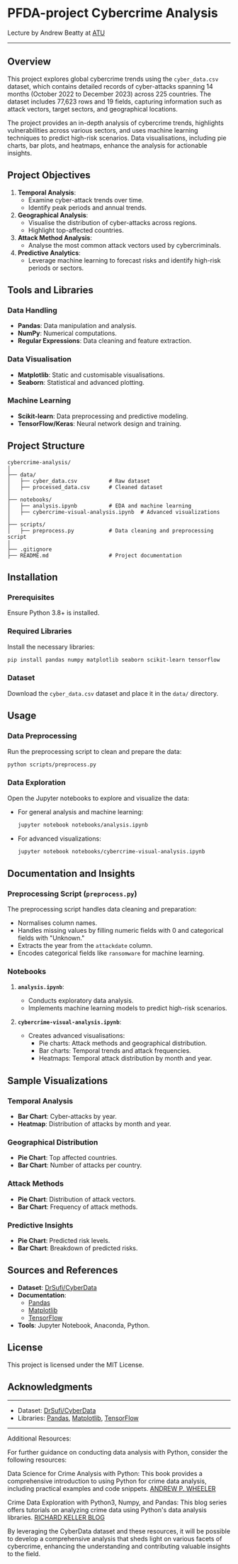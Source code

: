 # PFDA-project **Cybercrime Analysis**

Lecture by Andrew Beatty at [ATU](https://www.atu.ie/)

***

## Overview

This project explores global cybercrime trends using the `cyber_data.csv` dataset, which contains detailed records of cyber-attacks spanning 14 months (October 2022 to December 2023) across 225 countries. The dataset includes 77,623 rows and 19 fields, capturing information such as attack vectors, target sectors, and geographical locations.

The project provides an in-depth analysis of cybercrime trends, highlights vulnerabilities across various sectors, and uses machine learning techniques to predict high-risk scenarios. Data visualisations, including pie charts, bar plots, and heatmaps, enhance the analysis for actionable insights.

## Project Objectives

1. **Temporal Analysis**:
   - Examine cyber-attack trends over time.
   - Identify peak periods and annual trends.
2. **Geographical Analysis**:
   - Visualise the distribution of cyber-attacks across regions.
   - Highlight top-affected countries.
3. **Attack Method Analysis**:
   - Analyse the most common attack vectors used by cybercriminals.
4. **Predictive Analytics**:
   - Leverage machine learning to forecast risks and identify high-risk periods or sectors.

## Tools and Libraries

### Data Handling
- **Pandas**: Data manipulation and analysis.
- **NumPy**: Numerical computations.
- **Regular Expressions**: Data cleaning and feature extraction.

### Data Visualisation
- **Matplotlib**: Static and customisable visualisations.
- **Seaborn**: Statistical and advanced plotting.

### Machine Learning
- **Scikit-learn**: Data preprocessing and predictive modeling.
- **TensorFlow/Keras**: Neural network design and training.

## Project Structure

```plaintext
cybercrime-analysis/
│
├── data/
│   ├── cyber_data.csv          # Raw dataset
│   ├── processed_data.csv      # Cleaned dataset
│
├── notebooks/
│   ├── analysis.ipynb          # EDA and machine learning
│   ├── cybercrime-visual-analysis.ipynb  # Advanced visualizations
│
├── scripts/
│   ├── preprocess.py           # Data cleaning and preprocessing script
│
├── .gitignore
├── README.md                   # Project documentation
```

## Installation

### Prerequisites

Ensure Python 3.8+ is installed.

### Required Libraries

Install the necessary libraries:

```bash
pip install pandas numpy matplotlib seaborn scikit-learn tensorflow
```


### Dataset

Download the `cyber_data.csv` dataset and place it in the `data/` directory.

## Usage

### Data Preprocessing

Run the preprocessing script to clean and prepare the data:

```bash
python scripts/preprocess.py
```

### Data Exploration

Open the Jupyter notebooks to explore and visualize the data:

- For general analysis and machine learning:
  ```bash
  jupyter notebook notebooks/analysis.ipynb
  ```

- For advanced visualizations:
  ```bash
  jupyter notebook notebooks/cybercrime-visual-analysis.ipynb
  ```

## Documentation and Insights

### Preprocessing Script (`preprocess.py`)

The preprocessing script handles data cleaning and preparation:
- Normalises column names.
- Handles missing values by filling numeric fields with 0 and categorical fields with "Unknown."
- Extracts the year from the `attackdate` column.
- Encodes categorical fields like `ransomware` for machine learning.

### Notebooks

1. **`analysis.ipynb`**:
   - Conducts exploratory data analysis.
   - Implements machine learning models to predict high-risk scenarios.

2. **`cybercrime-visual-analysis.ipynb`**:
   - Creates advanced visualisations:
     - Pie charts: Attack methods and geographical distribution.
     - Bar charts: Temporal trends and attack frequencies.
     - Heatmaps: Temporal attack distribution by month and year.

## Sample Visualizations

### Temporal Analysis
- **Bar Chart**: Cyber-attacks by year.
- **Heatmap**: Distribution of attacks by month and year.

### Geographical Distribution
- **Pie Chart**: Top affected countries.
- **Bar Chart**: Number of attacks per country.

### Attack Methods
- **Pie Chart**: Distribution of attack vectors.
- **Bar Chart**: Frequency of attack methods.

### Predictive Insights
- **Pie Chart**: Predicted risk levels.
- **Bar Chart**: Breakdown of predicted risks.


## Sources and References

- **Dataset**: [DrSufi/CyberData](https://github.com/DrSufi/CyberData)
- **Documentation**:
  - [Pandas](https://pandas.pydata.org/)
  - [Matplotlib](https://matplotlib.org/)
  - [TensorFlow](https://tensorflow.org/)
- **Tools**: Jupyter Notebook, Anaconda, Python.

## License

This project is licensed under the MIT License.

## Acknowledgments

***
- Dataset: [DrSufi/CyberData](https://github.com/DrSufi/CyberData)
- Libraries: [Pandas](https://pandas.pydata.org/), [Matplotlib](https://matplotlib.org/), [TensorFlow](https://tensorflow.org/)

***

Additional Resources:

For further guidance on conducting data analysis with Python, consider the following resources:

Data Science for Crime Analysis with Python: This book provides a comprehensive introduction to using Python for crime data analysis, 
including practical examples and code snippets. 
[ANDREW P. WHEELER](https://andrewpwheeler.com/wp-content/uploads/2024/03/ds_pythoncrimeanalysis_earlyrelease-1.pdf?utm_source=chatgpt.com)

Crime Data Exploration with Python3, Numpy, and Pandas: This blog series offers tutorials on analyzing crime data using Python's 
data analysis libraries. [RICHARD KELLER BLOG](https://blog.richardkeller.net/crime-data-exploration-with-python3-numpy-and-pandas-part-1/?utm_source=chatgpt.com)

By leveraging the CyberData dataset and these resources, it will be possible to develop a comprehensive analysis that sheds light on various facets of cybercrime, 
enhancing the understanding and contributing valuable insights to the field.
